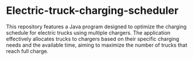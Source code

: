 # Electric-truck-charging-scheduler
This repository features a Java program designed to optimize the charging schedule for electric trucks using multiple chargers. The application effectively allocates trucks to chargers based on their specific charging needs and the available time, aiming to maximize the number of trucks that reach full charge.
